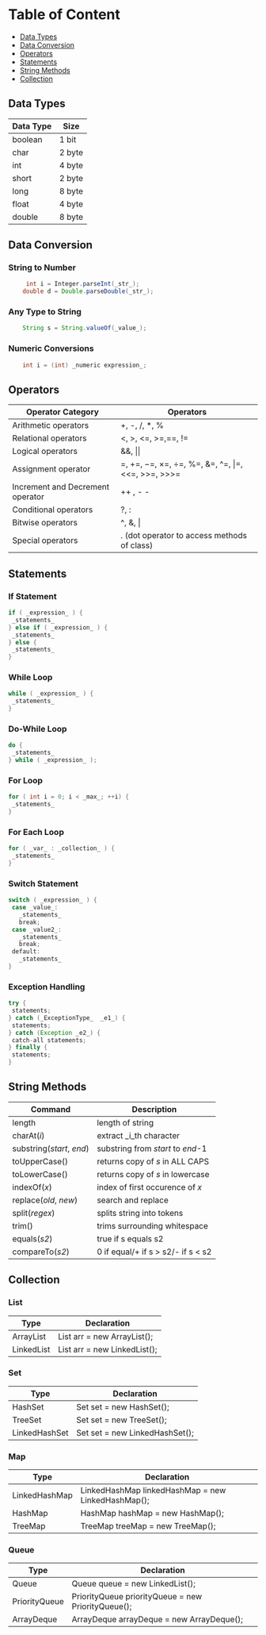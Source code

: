 # Table of Content

  - [Data Types](#data-types)
  - [Data Conversion](#data-conversion)
  - [Operators](#operators)
  - [Statements](#statements)
  - [String Methods](#string-methods)
  - [Collection](#Collection)

 ## Data Types
 | Data Type | Size |
 |--|--|
 | boolean | 1 bit |
 | char | 2 byte |
 | int | 4 byte |
 | short | 2 byte| 
 |long |8 byte |
 |float|4 byte|
 |double|8 byte |

 ## Data Conversion

 ### String to Number
```java
     int i = Intege­r.p­ars­eInt(_str_);  
 	double d = Double.pa­rse­Double(_str_);
```

 ### Any Type to String
```java
 	String s = String.va­lueOf(_value_);  

```

 ### Numeric Conver­sions
```java
 	int i = (int) _numeric expression_; 

```

 ## Operators
 | Operator Category | Operators |
 |--|--|
 | Arithmetic operators |+, -, /, *, %  |
 |Relational operators|<, >, <=, >=,==, !=|
 |Logical operators|&&, \|\||
 |Assignment operator|=, +=, −=, ×=, ÷=, %=, &=, ^=, \|=, <<=, >>=, >>>=|
 |Increment and Decrement operator|++ , - -|
 |Conditional operators|?, :|
 |Bitwise operators|^, &, \||
 |Special operators|. (dot operator to access methods of class)|

 ## Statements
 ### If Statement
 ```java
 if ( _expression_ ) {  
 ­ _statements_  
 } else if ( _expression_ ) {  
 ­ _statements_  
 } else {  
 ­ _statements_  
 }  
 ```
 ### While Loop 
 ```java
 while ( _expression_ ) {  
 ­ _statements_  
 }  
 ```


 ### Do-While Loop 
 ```java
 do {  
 ­ _statements_  
 } while ( _expression_ ); 
 ```

 ### For Loop 
 ```java
 for ( int i = 0; i < _max_; ++i) {  
 ­ _statements_  
 }  
 ```


 ### For Each Loop
 ```java
 for ( _var_ : _collection_ ) {  
 ­ _statements_  
 } 
 ```


 ### Switch Statement 
 ```java
 switch ( _expression_ ) {  
 ­ case _value_:  
 ­ ­ ­ _statements_  
 ­ ­ ­ ­break;  
 ­ case _value2_:  
 ­ ­ ­ _statements_  
 ­ ­ ­ ­break;  
 ­ ­def­ault:  
 ­ ­ ­ _statements_  
 } 
 ```

 ### Exception Handling
 ```java
 try {  
 ­ ­sta­tem­ents;  
 } catch (_Except­ionType_  _e1_) {  
 ­ ­sta­tem­ents;  
 } catch (Exception _e2_) {  
 ­ ­cat­ch-all statem­ents;  
 } finally {  
 ­ ­sta­tem­ents;  
 }
 ```

 ## String Methods
 | Command |Description  |
 |--|--|
 |length | length of string |
 |charAt(_i_) |extract _i_th character  |
 |subst­ring(_start_, _end_) |substring from _start_ to _end_-1  |
 |toUpp­erC­ase() |returns copy of _s_ in ALL CAPS  |
 |toLow­erC­ase() |returns copy of _s_ in lowercase  |
 |indexOf(_x_) |index of first occurence of _x_  |
 |replace(_old_, _new_)|search and replace  |
 |split(_regex_) |splits string into tokens  |
 |trim()  |trims surrou­nding whitespace  |
 |equals(_s2_)  |true if s equals s2  |
 |compa­reTo(_s2_)  | 0 if equal/+ if s > s2/- if s < s2 |
 
 ## Collection
 ### List
 |Type|Declaration|
 |--|--|
 |ArrayList|List<E> arr = new ArrayList<E>();|
 |LinkedList|List<E> arr = new LinkedList<E>();|
 ### Set
 |Type|Declaration|
 |--|--|
 |HashSet|Set<E> set = new HashSet<E>();|
 |TreeSet|Set<E> set = new TreeSet<E>();|
|LinkedHashSet|Set<E> set = new LinkedHashSet();|
### Map
|Type|Declaration|
|--|--|
|LinkedHashMap|LinkedHashMap<E> linkedHashMap = new LinkedHashMap<E>();|
|HashMap|HashMap<E> hashMap = new HashMap<E>();|
|TreeMap|TreeMap<K> treeMap = new TreeMap<E>();| 
### Queue
|Type|Declaration|
|--|--|
|Queue|Queue<E> queue = new LinkedList();|
|PriorityQueue|PriorityQueue<E> priorityQueue = new PriorityQueue();|
|ArrayDeque|ArrayDeque<E> arrayDeque = new ArrayDeque();|
